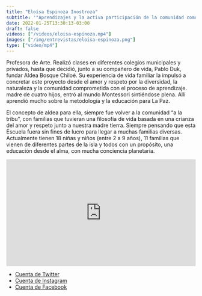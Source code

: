 ```yaml
---
title: "Eloísa Espinoza Inostroza"
subtitle: '"Aprendizajes y la activa participación de la comunidad como estrategia pedagógica"'
date: 2022-01-25T13:30:13-03:00
draft: false
videos: ["/videos/eloisa-espinoza.mp4"]
images: ["/img/entrevistas/eloisa-espinoza.png"]
type: ["video/mp4"]
---
```


Profesora de Arte. Realizó clases en diferentes colegios municipales y privados, hasta que decidió, junto a su compañero de vida, Pablo Duk, fundar Aldea Bosque Chiloé. Su experiencia de vida familiar la impulsó a concretar este proyecto desde el amor y respeto por la diversidad, la naturaleza y la comunidad comprometida con el proceso de aprendizaje. madre de cuatro hijos, entró al mundo Montessori sintiéndose plena. Allí aprendió mucho sobre la metodología y la educación para La Paz. 

El concepto de aldea para ella, siempre fue volver a la comunidad “a la tribu”, con familias que tuvieran una filosofía de vida basada en una crianza del amor y respeto junto a nuestra madre tierra. Siempre pensando que esta Escuela fuera sin fines de lucro para llegar a muchas familias diversas. Actualmente tienen 18 niñas y niños (entre 2 a 9 años), 11 familias que vienen de diferentes partes de la isla y todos con un propósito, una educación desde el alma, con mucha conciencia planetaria. 

<div style="margin-top:0em"></div>
<div style="padding:56.25% 0 0 0;position:relative;"><iframe src="https://player.vimeo.com/video/742504493?h=1a1ae9b19f&amp;badge=0&amp;autopause=0&amp;player_id=0&amp;app_id=58479" frameborder="0" allow="autoplay; fullscreen; picture-in-picture" allowfullscreen style="position:absolute;top:0;left:0;margin-left:auto; margin-right:auto; width:100%;height:100%" title="ENTREVISTA  ALARBOL&amp;Iacute;                    Elo&amp;iacute;sa Espinoza_Aldea Bosque Chilo&amp;eacute;"></iframe></div><script src="https://player.vimeo.com/api/player.js"></script>
<div style="margin-bottom:1em"></div>


- [Cuenta de Twitter](https://twitter.com/aldeabosque?lang=en)  
- [Cuenta de Instagram](https://www.instagram.com/aldeabosquechiloe/)
- [Cuenta de Facebook](https://www.facebook.com/aldeabosquechiloe)